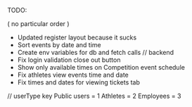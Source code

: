 TODO: 

( no particular order ) 

- Updated register layout because it sucks
- Sort events by date and time
- Create env variables for db and fetch calls // backend
- Fix login validation close out button
- Show only available times on Competition event schedule
- Fix athletes view events time and date
- Fix times and dates for viewing tickets tab

// userType key
  Public users = 1
  Athletes = 2
  Employees = 3